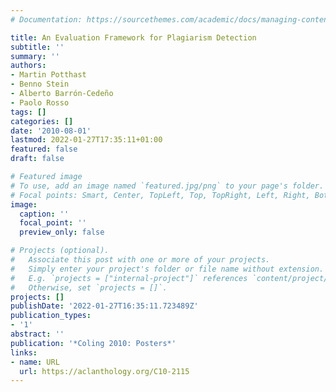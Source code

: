 ```yaml
---
# Documentation: https://sourcethemes.com/academic/docs/managing-content/

title: An Evaluation Framework for Plagiarism Detection
subtitle: ''
summary: ''
authors:
- Martin Potthast
- Benno Stein
- Alberto Barrón-Cedeño
- Paolo Rosso
tags: []
categories: []
date: '2010-08-01'
lastmod: 2022-01-27T17:35:11+01:00
featured: false
draft: false

# Featured image
# To use, add an image named `featured.jpg/png` to your page's folder.
# Focal points: Smart, Center, TopLeft, Top, TopRight, Left, Right, BottomLeft, Bottom, BottomRight.
image:
  caption: ''
  focal_point: ''
  preview_only: false

# Projects (optional).
#   Associate this post with one or more of your projects.
#   Simply enter your project's folder or file name without extension.
#   E.g. `projects = ["internal-project"]` references `content/project/deep-learning/index.md`.
#   Otherwise, set `projects = []`.
projects: []
publishDate: '2022-01-27T16:35:11.723489Z'
publication_types:
- '1'
abstract: ''
publication: '*Coling 2010: Posters*'
links:
- name: URL
  url: https://aclanthology.org/C10-2115
---
```

